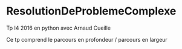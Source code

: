 # ResolutionDeProblemeComplexe
Tp I4 2016 en python avec Arnaud Cueille

Ce tp comprend le parcours en profondeur / parcours en largeur

